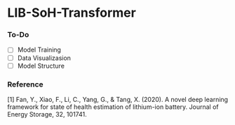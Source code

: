 # LIB-SoH-Transformer

### To-Do
- [ ] Model Training
- [ ] Data Visualizasion
- [ ] Model Structure

### Reference
[1] Fan, Y., Xiao, F., Li, C., Yang, G., & Tang, X. (2020). A novel deep learning framework for state of health estimation of lithium-ion battery. Journal of Energy Storage, 32, 101741.


